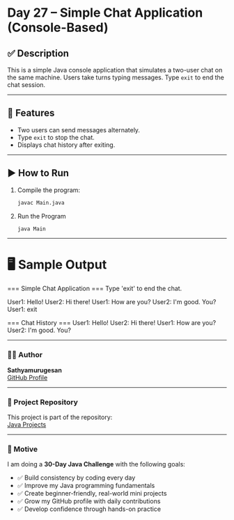 # Day 27 – Simple Chat Application (Console-Based)

## ✅ Description

This is a simple Java console application that simulates a two-user chat on the same machine. Users take turns typing messages. Type `exit` to end the chat session.

---

## 📂 Features

- Two users can send messages alternately.
- Type `exit` to stop the chat.
- Displays chat history after exiting.

---

## ▶ How to Run

1. Compile the program:
   ```bash
   javac Main.java
2. Run the Program
    ```bash
    java Main
    ```

---

# 🖥 Sample Output

=== Simple Chat Application ===
Type 'exit' to end the chat.

User1: Hello!
User2: Hi there!
User1: How are you?
User2: I'm good. You?
User1: exit

=== Chat History ===
User1: Hello!
User2: Hi there!
User1: How are you?
User2: I'm good. You?

---

### 🧑‍💻 Author

**Sathyamurugesan**  
[GitHub Profile](https://github.com/sathyamurugesan0546-gif)

---

### 🚀 Project Repository

This project is part of the repository:  
[Java Projects](https://github.com/sathyamurugesan0546-gif/Java-Projects)

---

### 🎯 Motive

I am doing a **30-Day Java Challenge** with the following goals:

- ✅ Build consistency by coding every day
- ✅ Improve my Java programming fundamentals
- ✅ Create beginner-friendly, real-world mini projects
- ✅ Grow my GitHub profile with daily contributions
- ✅ Develop confidence through hands-on practice